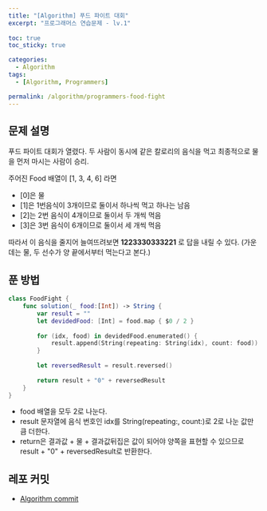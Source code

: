 ```yaml
---
title: "[Algorithm] 푸드 파이트 대회"
excerpt: "프로그래머스 연습문제 - lv.1"
  
toc: true
toc_sticky: true

categories:
  - Algorithm
tags:
  - [Algorithm, Programmers]

permalink: /algorithm/programmers-food-fight
---
```


## 문제 설명

푸드 파이트 대회가 열렸다. 두 사람이 동시에 같은 칼로리의 음식을 먹고 최종적으로 물을 먼저 마시는 사람이 승리.

주어진 Food 배열이 [1, 3, 4, 6] 라면

- [0]은 물
- [1]은 1번음식이 3개이므로 둘이서 하나씩 먹고 하나는 남음
- [2]는 2번 음식이 4개이므로 둘이서 두 개씩 먹음
- [3]은 3번 음식이 6개이므로 둘이서 세 개씩 먹음

따라서 이 음식을 줄지어 늘여뜨려보면 **1223330333221** 로 답을 내릴 수 있다. (가운데는 물, 두 선수가 양 끝에서부터 먹는다고 본다.)

## 푼 방법

```swift
class FoodFight {
    func solution(_ food:[Int]) -> String {
        var result = ""
        let devidedFood: [Int] = food.map { $0 / 2 }
        
        for (idx, food) in devidedFood.enumerated() {
            result.append(String(repeating: String(idx), count: food))
        }
        
        let reversedResult = result.reversed()
        
        return result + "0" + reversedResult
    }
}
```

- food 배열을 모두 2로 나눈다.
- result 문자열에 음식 번호인 idx를 String(repeating:, count:)로 2로 나눈 값만큼 더한다.
- return은 결과값 + 물 + 결과값뒤집은 값이 되어야 양쪽을 표현할 수 있으므로 result + "0" + reversedResult로 반환한다.

## 레포 커밋
- [Algorithm commit](https://github.com/eunjooChoi/algorithm/commit/649505c014068a7384166fb56c31218467abbe4a)



